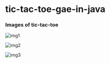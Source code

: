 # tic-tac-toe-gae-in-java
### Images of tic-tac-toe

![img1](https://user-images.githubusercontent.com/66724598/136996232-1f03e868-0568-4860-b074-f8bab60840ad.PNG)

![img2](https://user-images.githubusercontent.com/66724598/136996255-4a16d6f7-6238-4aa3-82aa-f1a128d7c8a6.PNG)

![img3](https://user-images.githubusercontent.com/66724598/136996244-8516ab2f-7785-4c3a-9a78-f96bdd43ceb7.PNG) 

